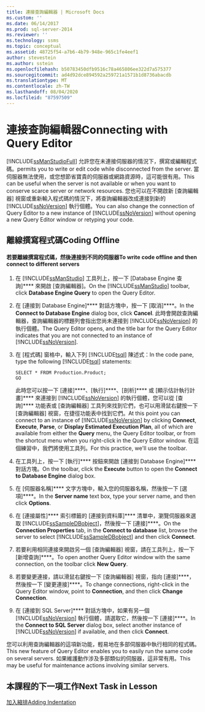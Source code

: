 ```yaml
---
title: 連接查詢編輯器 | Microsoft Docs
ms.custom: ''
ms.date: 06/14/2017
ms.prod: sql-server-2014
ms.reviewer: ''
ms.technology: ssms
ms.topic: conceptual
ms.assetid: 48725f54-a7b6-4b79-948e-965c1fe4eef1
author: stevestein
ms.author: sstein
ms.openlocfilehash: b50783450dfb9516c78a465806ee322d7a575377
ms.sourcegitcommit: ad4d92dce894592a259721a1571b1d8736abacdb
ms.translationtype: MT
ms.contentlocale: zh-TW
ms.lasthandoff: 08/04/2020
ms.locfileid: "87597509"
---
```

# <a name="connecting-with-query-editor"></a><span data-ttu-id="bd379-102">連接查詢編輯器</span><span class="sxs-lookup"><span data-stu-id="bd379-102">Connecting with Query Editor</span></span>
  [!INCLUDE[ssManStudioFull](../../includes/ssmanstudiofull-md.md)] <span data-ttu-id="bd379-103">允許您在未連接伺服器的情況下，撰寫或編輯程式碼。</span><span class="sxs-lookup"><span data-stu-id="bd379-103">permits you to write or edit code while disconnected from the server.</span></span> <span data-ttu-id="bd379-104">當伺服器無法使用，或您想節省寶貴的伺服器或網路資源時，這可能很有用。</span><span class="sxs-lookup"><span data-stu-id="bd379-104">This can be useful when the server is not available or when you want to conserve scarce server or network resources.</span></span> <span data-ttu-id="bd379-105">您也可以在不開啟新 [查詢編輯器] 視窗或重新輸入程式碼的情況下，將查詢編輯器改成連接到新的 [!INCLUDE[ssNoVersion](../../includes/ssnoversion-md.md)] 執行個體。</span><span class="sxs-lookup"><span data-stu-id="bd379-105">You can also change the connection of Query Editor to a new instance of [!INCLUDE[ssNoVersion](../../includes/ssnoversion-md.md)] without opening a new Query Editor window or retyping your code.</span></span>  
  
## <a name="coding-offline"></a><span data-ttu-id="bd379-106">離線撰寫程式碼</span><span class="sxs-lookup"><span data-stu-id="bd379-106">Coding Offline</span></span>  
  
#### <a name="to-write-code-offline-and-then-connect-to-different-servers"></a><span data-ttu-id="bd379-107">若要離線撰寫程式碼，然後連接到不同的伺服器</span><span class="sxs-lookup"><span data-stu-id="bd379-107">To write code offline and then connect to different servers</span></span>  
  
1.  <span data-ttu-id="bd379-108">在 [!INCLUDE[ssManStudio](../../includes/ssmanstudio-md.md)] 工具列上，按一下 [Database Engine 查詢]\*\*\*\* 來開啟 [查詢編輯器]。</span><span class="sxs-lookup"><span data-stu-id="bd379-108">On the [!INCLUDE[ssManStudio](../../includes/ssmanstudio-md.md)] toolbar, click **Database Engine Query** to open the Query Editor.</span></span>  
  
2.  <span data-ttu-id="bd379-109">在 [連接到 Database Engine]\*\*\*\* 對話方塊中，按一下 [取消]\*\*\*\*。</span><span class="sxs-lookup"><span data-stu-id="bd379-109">In the **Connect to Database Engine** dialog box, click **Cancel**.</span></span> <span data-ttu-id="bd379-110">此時會開啟查詢編輯器，查詢編輯器的標題列會指出您尚未連接到 [!INCLUDE[ssNoVersion](../../includes/ssnoversion-md.md)] 的執行個體。</span><span class="sxs-lookup"><span data-stu-id="bd379-110">The Query Editor opens, and the title bar for the Query Editor indicates that you are not connected to an instance of [!INCLUDE[ssNoVersion](../../includes/ssnoversion-md.md)].</span></span>  
  
3.  <span data-ttu-id="bd379-111">在 [程式碼] 窗格中，輸入下列 [!INCLUDE[tsql](../../includes/tsql-md.md)] 陳述式：</span><span class="sxs-lookup"><span data-stu-id="bd379-111">In the code pane, type the following [!INCLUDE[tsql](../../includes/tsql-md.md)] statements:</span></span>  
  
    ```  
    SELECT * FROM Production.Product;  
    GO  
    ```  
  
     <span data-ttu-id="bd379-112">此時您可以按一下 [連接]\*\*\*\*、[執行]\*\*\*\*、[剖析]\*\*\*\* 或 [顯示估計執行計畫]\*\*\*\* 來連接到 [!INCLUDE[ssNoVersion](../../includes/ssnoversion-md.md)] 的執行個體，您可以從 [查詢]\*\*\*\* 功能表或 [查詢編輯器] 工具列來找到它們，也可以用滑鼠右鍵按一下 [查詢編輯器] 視窗，在捷徑功能表中找到它們。</span><span class="sxs-lookup"><span data-stu-id="bd379-112">At this point you can connect to an instance of [!INCLUDE[ssNoVersion](../../includes/ssnoversion-md.md)] by clicking **Connect**, **Execute**, **Parse**, or **Display Estimated Execution Plan**, all of which are available from either the **Query** menu, the Query Editor toolbar, or from the shortcut menu when you right-click in the Query Editor window.</span></span> <span data-ttu-id="bd379-113">在這個練習中，我們將使用工具列。</span><span class="sxs-lookup"><span data-stu-id="bd379-113">For this practice, we'll use the toolbar.</span></span>  
  
4.  <span data-ttu-id="bd379-114">在工具列上，按一下 [執行]\*\*\*\* 按鈕來開啟 [連接到 Database Engine]\*\*\*\* 對話方塊。</span><span class="sxs-lookup"><span data-stu-id="bd379-114">On the toolbar, click the **Execute** button to open the **Connect to Database Engine** dialog box.</span></span>  
  
5.  <span data-ttu-id="bd379-115">在 [伺服器名稱]\*\*\*\* 文字方塊中，輸入您的伺服器名稱，然後按一下 [選項]\*\*\*\*。</span><span class="sxs-lookup"><span data-stu-id="bd379-115">In the **Server name** text box, type your server name, and then click **Options**.</span></span>  
  
6.  <span data-ttu-id="bd379-116">在 [連接屬性]\*\*\*\* 索引標籤的 [連接到資料庫]\*\*\*\* 清單中，瀏覽伺服器來選取 [!INCLUDE[ssSampleDBobject](../../includes/sssampledbobject-md.md)]，然後按一下 [連接]\*\*\*\*。</span><span class="sxs-lookup"><span data-stu-id="bd379-116">On the **Connection Properties** tab, in the **Connect to database** list, browse the server to select [!INCLUDE[ssSampleDBobject](../../includes/sssampledbobject-md.md)] and then click **Connect**.</span></span>  
  
7.  <span data-ttu-id="bd379-117">若要利用相同連接來開啟另一個 [查詢編輯器] 視窗，請在工具列上，按一下 [新增查詢]\*\*\*\*。</span><span class="sxs-lookup"><span data-stu-id="bd379-117">To open another Query Editor window with the same connection, on the toolbar click **New Query**.</span></span>  
  
8.  <span data-ttu-id="bd379-118">若要變更連接，請以滑鼠右鍵按一下 [查詢編輯器] 視窗，指向 [連接]\*\*\*\*，然後按一下 [變更連接]\*\*\*\*。</span><span class="sxs-lookup"><span data-stu-id="bd379-118">To change connections, right-click in the Query Editor window, point to **Connection**, and then click **Change Connection**.</span></span>  
  
9. <span data-ttu-id="bd379-119">在 [連接到 SQL Server]\*\*\*\* 對話方塊中，如果有另一個 [!INCLUDE[ssNoVersion](../../includes/ssnoversion-md.md)] 執行個體，請選取它，然後按一下 [連接]\*\*\*\*。</span><span class="sxs-lookup"><span data-stu-id="bd379-119">In the **Connect to SQL Server** dialog box, select another instance of [!INCLUDE[ssNoVersion](../../includes/ssnoversion-md.md)] if available, and then click **Connect**.</span></span>  
  
 <span data-ttu-id="bd379-120">您可以利用查詢編輯器的這項新功能，輕易地在多部伺服器中執行相同的程式碼。</span><span class="sxs-lookup"><span data-stu-id="bd379-120">This new feature of Query Editor enables you to easily run the same code on several servers.</span></span> <span data-ttu-id="bd379-121">如果維護動作涉及多部類似的伺服器，這非常有用。</span><span class="sxs-lookup"><span data-stu-id="bd379-121">This may be useful for maintenance actions involving similar servers.</span></span>  
  
## <a name="next-task-in-lesson"></a><span data-ttu-id="bd379-122">本課程的下一項工作</span><span class="sxs-lookup"><span data-stu-id="bd379-122">Next Task in Lesson</span></span>  
 [<span data-ttu-id="bd379-123">加入縮排</span><span class="sxs-lookup"><span data-stu-id="bd379-123">Adding Indentation</span></span>](lesson-2-2-adding-indentation.md)  
  
  
